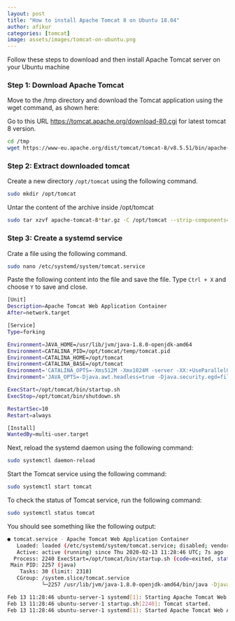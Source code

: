 ```yaml
---
layout: post
title: "How to install Apache Tomcat 8 on Ubuntu 18.04"
author: afikur
categories: [tomcat]
image: assets/images/tomcat-on-ubuntu.png
---
```


Follow these steps to download and then install Apache Tomcat server on your Ubuntu
machine

### Step 1: Download Apache Tomcat

Move to the /tmp directory and download the Tomcat application using the wget command, as shown here:

Go to this URL https://tomcat.apache.org/download-80.cgi  for latest tomcat 8 version.

```sh
cd /tmp
wget https://www-eu.apache.org/dist/tomcat/tomcat-8/v8.5.51/bin/apache-tomcat-8.5.51.tar.gz
```

### Step 2: Extract downloaded tomcat

Create a new directory `/opt/tomcat` using the following command.

```sh
sudo mkdir /opt/tomcat
```

Untar the content of the archive inside /opt/tomcat

```sh
sudo tar xzvf apache-tomcat-8*tar.gz -C /opt/tomcat --strip-components=1
```

### Step 3: Create a systemd service

Crate a file using the following command.

```sh
sudo nano /etc/systemd/system/tomcat.service
```

Paste the following content into the file and save the file. Type `Ctrl + X` and choose `Y` to save and close.

```bash
[Unit]
Description=Apache Tomcat Web Application Container
After=network.target

[Service]
Type=forking

Environment=JAVA_HOME=/usr/lib/jvm/java-1.8.0-openjdk-amd64
Environment=CATALINA_PID=/opt/tomcat/temp/tomcat.pid
Environment=CATALINA_HOME=/opt/tomcat
Environment=CATALINA_BASE=/opt/tomcat
Environment='CATALINA_OPTS=-Xms512M -Xmx1024M -server -XX:+UseParallelGC'
Environment='JAVA_OPTS=-Djava.awt.headless=true -Djava.security.egd=file:/dev/./urandom'

ExecStart=/opt/tomcat/bin/startup.sh
ExecStop=/opt/tomcat/bin/shutdown.sh

RestartSec=10
Restart=always

[Install]
WantedBy=multi-user.target
```

Next, reload the systemd daemon using the following command:

```sh
sudo systemctl daemon-reload
```

Start the Tomcat service using the following command:

```sh
sudo systemctl start tomcat
```

To check the status of Tomcat service, run the following command:

```sh
sudo systemctl status tomcat
```

You should see something like the following output:

```sh
● tomcat.service - Apache Tomcat Web Application Container
   Loaded: loaded (/etc/systemd/system/tomcat.service; disabled; vendor preset: enabled)
   Active: active (running) since Thu 2020-02-13 11:28:46 UTC; 7s ago
  Process: 2240 ExecStart=/opt/tomcat/bin/startup.sh (code=exited, status=0/SUCCESS)
 Main PID: 2257 (java)
    Tasks: 30 (limit: 2318)
   CGroup: /system.slice/tomcat.service
           └─2257 /usr/lib/jvm/java-1.8.0-openjdk-amd64/bin/java -Djava.util.logging.config.file=/opt/tomcat/conf/logging.properties -Djava.util.logging.manager=org.apache.juli.ClassLoaderLogManager -Djava.awt.headless=true -Djava.security

Feb 13 11:28:46 ubuntu-server-1 systemd[1]: Starting Apache Tomcat Web Application Container...
Feb 13 11:28:46 ubuntu-server-1 startup.sh[2240]: Tomcat started.
Feb 13 11:28:46 ubuntu-server-1 systemd[1]: Started Apache Tomcat Web Application Container.
```
